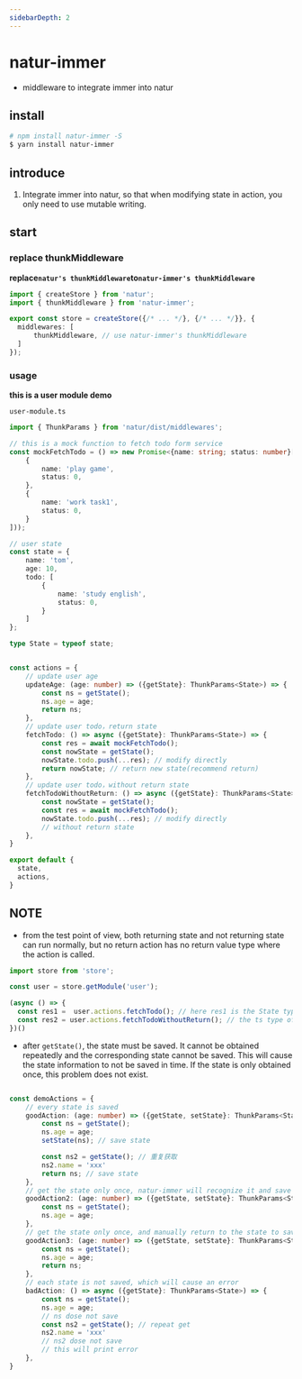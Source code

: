 ```yaml
---
sidebarDepth: 2
---
```


# natur-immer
- middleware to integrate immer into natur


## install

```bash
# npm install natur-immer -S
$ yarn install natur-immer
```

## introduce

1. Integrate immer into natur, so that when modifying state in action, you only need to use mutable writing.

## start


### replace thunkMiddleware

**replace`natur's thunkMiddleware`to`natur-immer's thunkMiddleware`**

```ts {2,6}
import { createStore } from 'natur';
import { thunkMiddleware } from 'natur-immer';

export const store = createStore({/* ... */}, {/* ... */}}, {
  middlewares: [
      thunkMiddleware, // use natur-immer's thunkMiddleware
  ]
});
```

### usage

**this is a user module demo**

`user-module.ts`
```ts
import { ThunkParams } from 'natur/dist/middlewares';

// this is a mock function to fetch todo form service
const mockFetchTodo = () => new Promise<{name: string; status: number}[]>(res => res([
    {
        name: 'play game',
        status: 0,
    },
    {
        name: 'work task1',
        status: 0,
    }
]));

// user state
const state = {
    name: 'tom',
    age: 10,
    todo: [
        {
            name: 'study english',
            status: 0,
        }
    ]
};

type State = typeof state;


const actions = {
    // update user age
    updateAge: (age: number) => ({getState}: ThunkParams<State>) => {
        const ns = getState();
        ns.age = age;
        return ns;
    },
    // update user todo，return state
    fetchTodo: () => async ({getState}: ThunkParams<State>) => {
        const res = await mockFetchTodo();
        const nowState = getState();
        nowState.todo.push(...res); // modify directly
        return nowState; // return new state(recommend return)
    },
    // update user todo，without return state
    fetchTodoWithoutReturn: () => async ({getState}: ThunkParams<State>) => {
        const nowState = getState();
        const res = await mockFetchTodo();
        nowState.todo.push(...res); // modify directly
        // without return state
    },
}

export default {
  state,
  actions,
}
```

## NOTE

- from the test point of view, both returning state and not returning state can run normally, but no return action has no return value type where the action is called.
```ts
import store from 'store';

const user = store.getModule('user');

(async () => {
  const res1 =  user.actions.fetchTodo(); // here res1 is the State type of the user module
  const res2 = user.actions.fetchTodoWithoutReturn(); // the ts type of res2 here is the undefined type
})()

```



- after `getState()`, the state must be saved. It cannot be obtained repeatedly and the corresponding state cannot be saved. This will cause the state information to not be saved in time. If the state is only obtained once, this problem does not exist.

```ts

const demoActions = {
    // every state is saved
    goodAction: (age: number) => ({getState, setState}: ThunkParams<State>) => {
        const ns = getState();
        ns.age = age;
        setState(ns); // save state

        const ns2 = getState(); // 重复获取
        ns2.name = 'xxx'
        return ns; // save state
    },
    // get the state only once, natur-immer will recognize it and save it for you automatically
    goodAction2: (age: number) => ({getState, setState}: ThunkParams<State>) => {
        const ns = getState();
        ns.age = age;
    },
    // get the state only once, and manually return to the state to save it
    goodAction3: (age: number) => ({getState, setState}: ThunkParams<State>) => {
        const ns = getState();
        ns.age = age;
        return ns;
    },
    // each state is not saved, which will cause an error
    badAction: () => async ({getState}: ThunkParams<State>) => {
        const ns = getState();
        ns.age = age;
        // ns dose not save
        const ns2 = getState(); // repeat get
        ns2.name = 'xxx'
        // ns2 dose not save
        // this will print error
    },
}

```